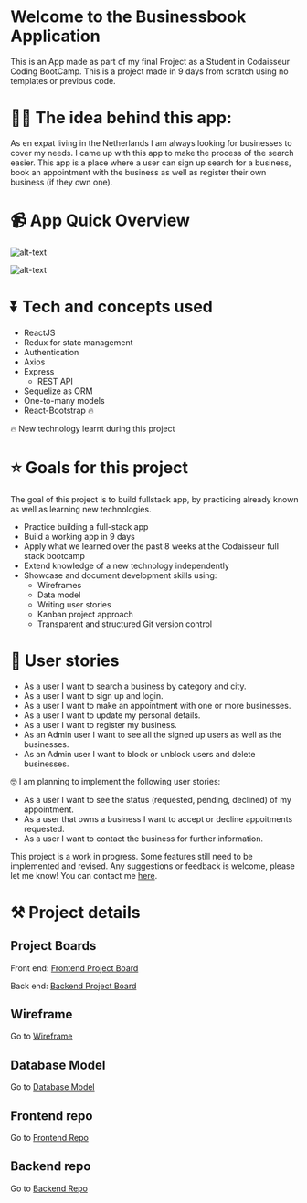 # Welcome to the Businessbook Application

This is an App made as part of my final Project as a Student in Codaisseur Coding BootCamp. This is a project made in 9 days from scratch using no templates or previous code.

# 👩‍💻 The idea behind this app:

As en expat living in the Netherlands I am always looking for businesses to cover my needs. I came up with this app to make the process of the search easier. This app is a place where a user can sign up search for a business, book an appointment with the business as well as register their own business (if they own one).

# 📹 App Quick Overview
![alt-text](https://media.giphy.com/media/eId6M8EZDLkcIwV6lS/giphy.gif)

![alt-text](https://media.giphy.com/media/eId6M8EZDLkcIwV6lS/giphy.gif)

# ⏬ Tech and concepts used

- ReactJS
- Redux for state management
- Authentication
- Axios
- Express
  - REST API
- Sequelize as ORM
- One-to-many models
- React-Bootstrap 🔥

🔥 New technology learnt during this project

# ⭐ Goals for this project

The goal of this project is to build fullstack app, by practicing already known as well as learning new technologies.

- Practice building a full-stack app
- Build a working app in 9 days
- Apply what we learned over the past 8 weeks at the Codaisseur full stack bootcamp
- Extend knowledge of a new technology independently
- Showcase and document development skills using:
  - Wireframes
  - Data model
  - Writing user stories
  - Kanban project approach
  - Transparent and structured Git version control

# 📓 User stories

- As a user I want to search a business by category and city.
- As a user I want to sign up and login.
- As a user I want to make an appointment with one or more businesses.
- As a user I want to update my personal details.
- As a user I want to register my business.
- As an Admin user I want to see all the signed up users as well as the businesses.
- As an Admin user I want to block or unblock users and delete businesses.

🤓 I am planning to implement the following user stories:

- As a user I want to see the status (requested, pending, declined) of my appointment.
- As a user that owns a business I want to accept or decline appoitments requested.
- As a user I want to contact the business for further information.

This project is a work in progress. Some features still need to be implemented and revised. Any suggestions or feedback is welcome, please let me know! You can contact me [here](https://www.linkedin.com/in/evangelia-alamani-487647137/).

# ⚒ Project details

## Project Boards

Front end:
[Frontend Project Board](https://github.com/VanessaAla/businessbook-frontend/projects/1)

Back end:
[Backend Project Board](https://github.com/VanessaAla/businessbook-backend/projects/1)

## Wireframe

Go to [Wireframe](https://wireframepro.mockflow.com/editor.jsp?editor=on&bgcolor=white&perm=Create&ptitle=My%20Project&category=featured&projectid=M9ad1ad852a3104db6b9b5b3bfb849d631617526151986&publicid=83ff7ff9b34e40de8c460abda2c28707#/page/56b827f523104cf09a79830a5ee018f9)

## Database Model

Go to [Database Model](https://dbdiagram.io/d/6069a310ecb54e10c33e9b12)

## Frontend repo

Go to [Frontend Repo](https://github.com/VanessaAla/businessbook-frontend)

## Backend repo

Go to [Backend Repo](https://github.com/VanessaAla/businessbook-backend)

